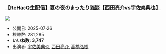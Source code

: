 ### [【ReHacQ生配信】夏の夜のまったり雑談【西田亮介vs宇佐美典也】](https://www.youtube.com/watch?v=SHkI3HrdQJI)
[![](https://img.youtube.com/vi/SHkI3HrdQJI/sddefault.jpg)](https://www.youtube.com/watch?v=SHkI3HrdQJI)
-   公開日: 2025-07-26
-   視聴数: 281,285
-   **いいね数: 3,747**
-   出演者: [宇佐美典也](/rehacq_fan/people/宇佐美典也 "wikilink"), [西田亮介](/rehacq_fan/people/西田亮介 "wikilink"), [高橋弘樹](/rehacq_fan/people/高橋弘樹 "wikilink")
